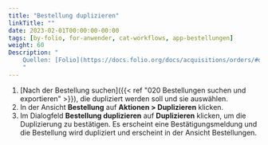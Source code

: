 ```yaml
---
title: "Bestellung duplizieren"
linkTitle: ""
date: 2023-02-01T00:00:00-00:00
tags: [by-folio, for-anwender, cat-workflows, app-bestellungen]
weight: 60
Description: "
    Quellen: [Folio](https://docs.folio.org/docs/acquisitions/orders/#duplicating-an-order) & [GBV](https://info.gbv.de/display/FOLIOGBVEXTERN/Folio:+Bestellung+duplizieren)
    "
---
```


1.  [Nach der Bestellung suchen]({{< ref "020 Bestellungen suchen und exportieren" >}}), die dupliziert werden soll und sie auswählen.
2.  In der Ansicht **Bestellung** auf **Aktionen > Duplizieren** klicken.
3.  Im Dialogfeld **Bestellung duplizieren** auf **Duplizieren** klicken, um die Duplizierung zu bestätigen. Es erscheint eine Bestätigungsmeldung und die Bestellung wird dupliziert und erscheint in der Ansicht Bestellungen.
